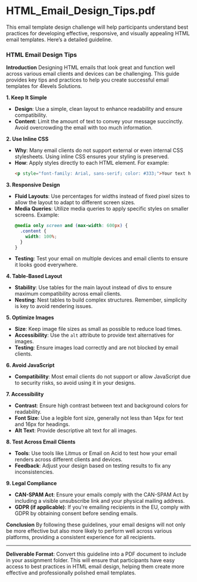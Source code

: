 # **HTML_Email_Design_Tips.pdf**

This email template design challenge will help participants understand best practices for developing effective, responsive, and visually appealing HTML email templates. Here’s a detailed guideline.

### HTML Email Design Tips

**Introduction**
Designing HTML emails that look great and function well across various email clients and devices can be challenging. This guide provides key tips and practices to help you create successful email templates for 4levels Solutions.

**1. Keep It Simple**
   - **Design**: Use a simple, clean layout to enhance readability and ensure compatibility.
   - **Content**: Limit the amount of text to convey your message succinctly. Avoid overcrowding the email with too much information.

**2. Use Inline CSS**
   - **Why**: Many email clients do not support external or even internal CSS stylesheets. Using inline CSS ensures your styling is preserved.
   - **How**: Apply styles directly to each HTML element. For example:
     ```html
     <p style="font-family: Arial, sans-serif; color: #333;">Your text here</p>
     ```

**3. Responsive Design**
   - **Fluid Layouts**: Use percentages for widths instead of fixed pixel sizes to allow the layout to adapt to different screen sizes.
   - **Media Queries**: Utilize media queries to apply specific styles on smaller screens. Example:
     ```css
     @media only screen and (max-width: 600px) {
       .content {
         width: 100%;
       }
     }
     ```
   - **Testing**: Test your email on multiple devices and email clients to ensure it looks good everywhere.

**4. Table-Based Layout**
   - **Stability**: Use tables for the main layout instead of divs to ensure maximum compatibility across email clients.
   - **Nesting**: Nest tables to build complex structures. Remember, simplicity is key to avoid rendering issues.

**5. Optimize Images**
   - **Size**: Keep image file sizes as small as possible to reduce load times.
   - **Accessibility**: Use the `alt` attribute to provide text alternatives for images.
   - **Testing**: Ensure images load correctly and are not blocked by email clients.

**6. Avoid JavaScript**
   - **Compatibility**: Most email clients do not support or allow JavaScript due to security risks, so avoid using it in your designs.

**7. Accessibility**
   - **Contrast**: Ensure high contrast between text and background colors for readability.
   - **Font Size**: Use a legible font size, generally not less than 14px for text and 16px for headings.
   - **Alt Text**: Provide descriptive alt text for all images.

**8. Test Across Email Clients**
   - **Tools**: Use tools like Litmus or Email on Acid to test how your email renders across different clients and devices.
   - **Feedback**: Adjust your design based on testing results to fix any inconsistencies.

**9. Legal Compliance**
   - **CAN-SPAM Act**: Ensure your emails comply with the CAN-SPAM Act by including a visible unsubscribe link and your physical mailing address.
   - **GDPR (if applicable)**: If you're emailing recipients in the EU, comply with GDPR by obtaining consent before sending emails.

**Conclusion**
By following these guidelines, your email designs will not only be more effective but also more likely to perform well across various platforms, providing a consistent experience for all recipients.

---

**Deliverable Format**: Convert this guideline into a PDF document to include in your assignment folder. This will ensure that participants have easy access to best practices in HTML email design, helping them create more effective and professionally polished email templates.
